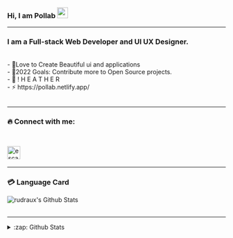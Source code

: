 ### Hi, I am Pollab <img src="https://media.giphy.com/media/hvRJCLFzcasrR4ia7z/giphy.gif" width="25px">



<hr/>

### I am a Full-stack Web Developer and UI UX Designer.

<br/>
- 🎈Love to Create Beautiful ui and applications<br />
- 🎉2022 Goals: Contribute more to Open Source projects.<br />
- 🙊 ! H E A T H E R <br />
- ⚡ https://pollab.netlify.app/<br />
<br/>
<hr/>

### 🔥 Connect with me:

<br/>
<!-- [<img align="left" alt="escanor" width="25px" src="http://pngimg.com/uploads/globe/globe_PNG100096.png" />][website] -->

<!-- [<img align="left" alt="escanor | Twitter" width="30px" src="https://i.ibb.co/sRPgWmH/001-twitter.png" alt="001-twitter" border="0" /></a>][twitter] -->
[<img align="left" alt="escanor | LinkedIn" width="30px" src="https://i.imgur.com/ZkORjnJ.png" />][linkedin]
<!-- [<img align="left" alt="escanor | Behance" width="30px" src="https://i.imgur.com/ivRJGef.png"/>][behance] -->

<br />
<br />

<hr/>

### 💳 Language Card

<img align="center" alt="rudraux's Github Stats" src="https://github-readme-stats.vercel.app/api/top-langs/?username=RudraUX&&layout=compact&&theme=tokyonight" />

<br/>
<br />

<hr/>
<details>
  <summary>:zap: Github Stats</summary>
  <img align="left" alt="codeSTACKr's Github Stats" src="https://github-readme-stats.vercel.app/api?username=RudraUX&show_icons=true&hide_border=true&hide=stars,prs,issues&theme=radical" />
</details>

[myprofile]: https://github.com/rudraux
[linkedin]: https://www.linkedin.com/in/rudraux
[behance]: https://www.behance.com/in/rudraux
[twitter]: https://twitter.com/rudraux
